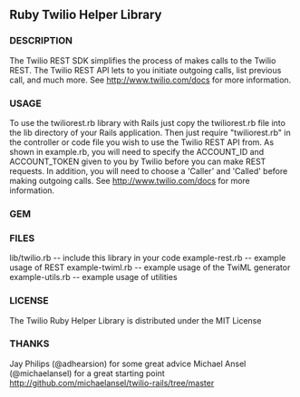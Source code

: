 ## Ruby Twilio Helper Library

### DESCRIPTION
The Twilio REST SDK simplifies the process of makes calls to the Twilio REST.
The Twilio REST API lets to you initiate outgoing calls, list previous call,
and much more.  See http://www.twilio.com/docs for more information.

### USAGE
To use the twiliorest.rb library with Rails just copy the twiliorest.rb file
into the lib directory of your Rails application. Then just require
"twiliorest.rb" in the controller or code file you wish to use the Twilio REST
API from. As shown in example.rb, you will need to specify the ACCOUNT_ID and
ACCOUNT_TOKEN given to you by Twilio before you can make REST requests. In
addition, you will need to choose a 'Caller' and 'Called' before making
outgoing calls. See http://www.twilio.com/docs for more information.

### GEM

### FILES
lib/twilio.rb -- include this library in your code
example-rest.rb -- example usage of REST
example-twiml.rb -- example usage of the TwiML generator
example-utils.rb -- example usage of utilities

### LICENSE
The Twilio Ruby Helper Library is distributed under the MIT License

### THANKS
Jay Philips (@adhearsion) for some great advice
Michael Ansel (@michaelansel) for a great starting point <http://github.com/michaelansel/twilio-rails/tree/master>